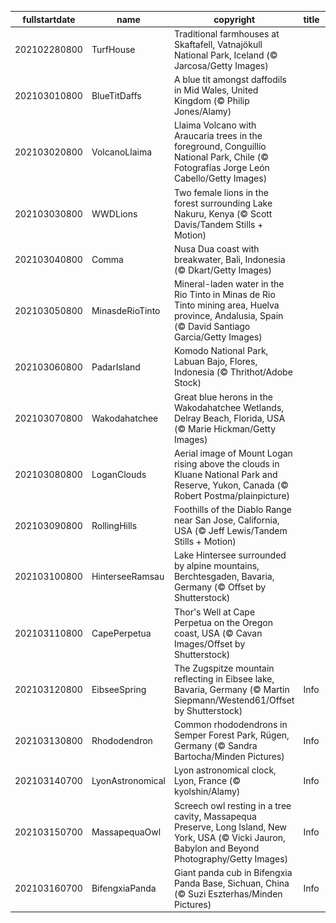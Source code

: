 |fullstartdate|name|copyright|title|image|
|--|--|--|--|--|
202102280800|TurfHouse|Traditional farmhouses at Skaftafell, Vatnajökull National Park, Iceland (© Jarcosa/Getty Images)||![](/en-AU/2021/03/202102280800TurfHouse.jpg)|
202103010800|BlueTitDaffs|A blue tit amongst daffodils in Mid Wales, United Kingdom (© Philip Jones/Alamy)||![](/en-AU/2021/03/202103010800BlueTitDaffs.jpg)|
202103020800|VolcanoLlaima|Llaima Volcano with Araucaria trees in the foreground, Conguillío National Park, Chile (© Fotografías Jorge León Cabello/Getty Images)||![](/en-AU/2021/03/202103020800VolcanoLlaima.jpg)|
202103030800|WWDLions|Two female lions in the forest surrounding Lake Nakuru, Kenya (© Scott Davis/Tandem Stills + Motion)||![](/en-AU/2021/03/202103030800WWDLions.jpg)|
202103040800|Comma|Nusa Dua coast with breakwater, Bali, Indonesia (© Dkart/Getty Images)||![](/en-AU/2021/03/202103040800Comma.jpg)|
202103050800|MinasdeRioTinto|Mineral-laden water in the Rio Tinto in Minas de Rio Tinto mining area, Huelva province, Andalusia, Spain (© David Santiago Garcia/Getty Images)||![](/en-AU/2021/03/202103050800MinasdeRioTinto.jpg)|
202103060800|PadarIsland|Komodo National Park, Labuan Bajo, Flores, Indonesia (© Thrithot/Adobe Stock)||![](/en-AU/2021/03/202103060800PadarIsland.jpg)|
202103070800|Wakodahatchee|Great blue herons in the Wakodahatchee Wetlands, Delray Beach, Florida, USA (© Marie Hickman/Getty Images)||![](/en-AU/2021/03/202103070800Wakodahatchee.jpg)|
202103080800|LoganClouds|Aerial image of Mount Logan rising above the clouds in Kluane National Park and Reserve, Yukon, Canada (© Robert Postma/plainpicture)||![](/en-AU/2021/03/202103080800LoganClouds.jpg)|
202103090800|RollingHills|Foothills of the Diablo Range near San Jose, California, USA (© Jeff Lewis/Tandem Stills + Motion)||![](/en-AU/2021/03/202103090800RollingHills.jpg)|
202103100800|HinterseeRamsau|Lake Hintersee surrounded by alpine mountains, Berchtesgaden, Bavaria, Germany (© Offset by Shutterstock)||![](/en-AU/2021/03/202103100800HinterseeRamsau.jpg)|
202103110800|CapePerpetua|Thor's Well at Cape Perpetua on the Oregon coast, USA (© Cavan Images/Offset by Shutterstock)||![](/en-AU/2021/03/202103110800CapePerpetua.jpg)|
202103120800|EibseeSpring|The Zugspitze mountain reflecting in Eibsee lake, Bavaria, Germany (© Martin Siepmann/Westend61/Offset by Shutterstock)|Info|![](/en-AU/2021/03/202103120800EibseeSpring.jpg)|
202103130800|Rhododendron|Common rhododendrons in Semper Forest Park, Rügen, Germany (© Sandra Bartocha/Minden Pictures)|Info|![](/en-AU/2021/03/202103130800Rhododendron.jpg)|
202103140700|LyonAstronomical|Lyon astronomical clock, Lyon, France (© kyolshin/Alamy)|Info|![](/en-AU/2021/03/202103140700LyonAstronomical.jpg)|
202103150700|MassapequaOwl|Screech owl resting in a tree cavity, Massapequa Preserve, Long Island, New York, USA (© Vicki Jauron, Babylon and Beyond Photography/Getty Images)|Info|![](/en-AU/2021/03/202103150700MassapequaOwl.jpg)|
202103160700|BifengxiaPanda|Giant panda cub in Bifengxia Panda Base, Sichuan, China (© Suzi Eszterhas/Minden Pictures)|Info|![](/en-AU/2021/03/202103160700BifengxiaPanda.jpg)|
